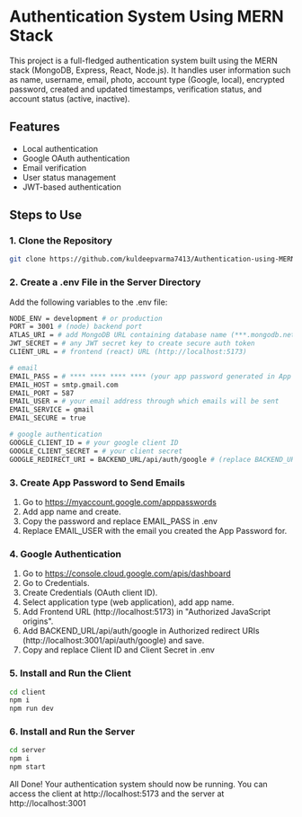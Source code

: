 # Authentication System Using MERN Stack

This project is a full-fledged authentication system built using the MERN stack (MongoDB, Express, React, Node.js). It handles user information such as name, username, email, photo, account type (Google, local), encrypted password, created and updated timestamps, verification status, and account status (active, inactive).

## Features

- Local authentication
- Google OAuth authentication
- Email verification
- User status management
- JWT-based authentication

## Steps to Use

### 1. Clone the Repository

```bash
git clone https://github.com/kuldeepvarma7413/Authentication-using-MERN.git
```
### 2. Create a .env File in the Server Directory
Add the following variables to the .env file:

```bash
NODE_ENV = development # or production
PORT = 3001 # (node) backend port
ATLAS_URI = # add MongoDB URL containing database name (***.mongodb.net/DATABASE_NAME?retryWrites=true&w=majority)
JWT_SECRET = # any JWT secret key to create secure auth token
CLIENT_URL = # frontend (react) URL (http://localhost:5173)

# email
EMAIL_PASS = # **** **** **** **** (your app password generated in App Passwords)
EMAIL_HOST = smtp.gmail.com
EMAIL_PORT = 587
EMAIL_USER = # your email address through which emails will be sent
EMAIL_SERVICE = gmail
EMAIL_SECURE = true

# google authentication
GOOGLE_CLIENT_ID = # your google client ID
GOOGLE_CLIENT_SECRET = # your client secret
GOOGLE_REDIRECT_URI = BACKEND_URL/api/auth/google # (replace BACKEND_URL with your server URL)
```

### 3. Create App Password to Send Emails

1. Go to https://myaccount.google.com/apppasswords
2. Add app name and create.
3. Copy the password and replace EMAIL_PASS in .env
4. Replace EMAIL_USER with the email you created the App Password for.


### 4. Google Authentication

1. Go to https://console.cloud.google.com/apis/dashboard
2. Go to Credentials.
3. Create Credentials (OAuth client ID).
4. Select application type (web application), add app name.
5. Add Frontend URL (http://localhost:5173) in "Authorized JavaScript origins".
6. Add BACKEND_URL/api/auth/google in Authorized redirect URIs (http://localhost:3001/api/auth/google) and save.
7. Copy and replace Client ID and Client Secret in .env


### 5. Install and Run the Client

```bash
cd client
npm i
npm run dev
```

### 6. Install and Run the Server

```bash
cd server
npm i
npm start
```

All Done!
Your authentication system should now be running. You can access the client at http://localhost:5173 and the server at http://localhost:3001
